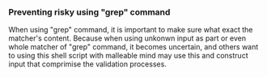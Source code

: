 ### Preventing risky using "grep" command

When using "grep" command, it is important to make sure what exact the matcher's content. Because when using unkonwn input as part or even whole matcher of "grep" command, it becomes uncertain, and others want to using this shell script with malleable mind may use this and construct input that comprimise the validation processes.


